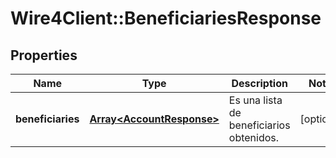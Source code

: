 # Wire4Client::BeneficiariesResponse

## Properties
Name | Type | Description | Notes
------------ | ------------- | ------------- | -------------
**beneficiaries** | [**Array&lt;AccountResponse&gt;**](AccountResponse.md) | Es una lista de beneficiarios obtenidos. | [optional] 


